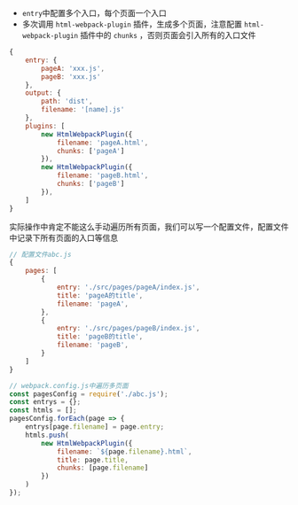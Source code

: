 - `entry`中配置多个入口，每个页面一个入口
- 多次调用 `html-webpack-plugin` 插件，生成多个页面，注意配置 `html-webpack-plugin` 插件中的 `chunks` ，否则页面会引入所有的入口文件
```js
{
    entry: {
        pageA: 'xxx.js',
        pageB: 'xxx.js'
    },
    output: {
        path: 'dist',
        filename: '[name].js'
    },
    plugins: [
        new HtmlWebpackPlugin({
            filename: 'pageA.html',
            chunks: ['pageA']
        }),
        new HtmlWebpackPlugin({
            filename: 'pageB.html',
            chunks: ['pageB']
        }),
    ]
}
```
实际操作中肯定不能这么手动遍历所有页面，我们可以写一个配置文件，配置文件中记录下所有页面的入口等信息
```js
// 配置文件abc.js
{
    pages: [
        {
            entry: './src/pages/pageA/index.js',
            title: 'pageA的title',
            filename: 'pageA',
        },
        {
            entry: './src/pages/pageB/index.js',
            title: 'pageB的title',
            filename: 'pageB',
        }
    ]
}

// webpack.config.js中遍历多页面
const pagesConfig = require('./abc.js');
const entrys = {};
const htmls = [];
pagesConfig.forEach(page => {
    entrys[page.filename] = page.entry;
    htmls.push(
        new HtmlWebpackPlugin({
            filename: `${page.filename}.html`,
            title: page.title,
            chunks: [page.filename]
        })
    )
});
```